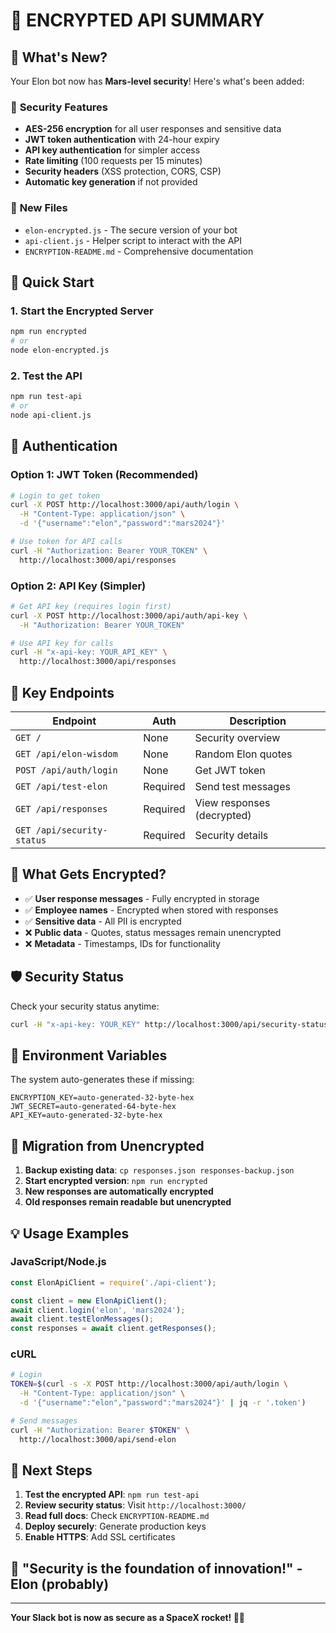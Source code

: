 # 🔐 ENCRYPTED API SUMMARY

## 🚀 What's New?

Your Elon bot now has **Mars-level security**! Here's what's been added:

### 🔐 **Security Features**
- **AES-256 encryption** for all user responses and sensitive data
- **JWT token authentication** with 24-hour expiry
- **API key authentication** for simpler access
- **Rate limiting** (100 requests per 15 minutes)
- **Security headers** (XSS protection, CORS, CSP)
- **Automatic key generation** if not provided

### 📁 **New Files**
- `elon-encrypted.js` - The secure version of your bot
- `api-client.js` - Helper script to interact with the API
- `ENCRYPTION-README.md` - Comprehensive documentation

## 🚀 Quick Start

### 1. Start the Encrypted Server
```bash
npm run encrypted
# or
node elon-encrypted.js
```

### 2. Test the API
```bash
npm run test-api
# or
node api-client.js
```

## 🔑 Authentication

### Option 1: JWT Token (Recommended)
```bash
# Login to get token
curl -X POST http://localhost:3000/api/auth/login \
  -H "Content-Type: application/json" \
  -d '{"username":"elon","password":"mars2024"}'

# Use token for API calls
curl -H "Authorization: Bearer YOUR_TOKEN" \
  http://localhost:3000/api/responses
```

### Option 2: API Key (Simpler)
```bash
# Get API key (requires login first)
curl -X POST http://localhost:3000/api/auth/api-key \
  -H "Authorization: Bearer YOUR_TOKEN"

# Use API key for calls
curl -H "x-api-key: YOUR_API_KEY" \
  http://localhost:3000/api/responses
```

## 📍 Key Endpoints

| Endpoint | Auth | Description |
|----------|------|-------------|
| `GET /` | None | Security overview |
| `GET /api/elon-wisdom` | None | Random Elon quotes |
| `POST /api/auth/login` | None | Get JWT token |
| `GET /api/test-elon` | Required | Send test messages |
| `GET /api/responses` | Required | View responses (decrypted) |
| `GET /api/security-status` | Required | Security details |

## 🔐 What Gets Encrypted?

- ✅ **User response messages** - Fully encrypted in storage
- ✅ **Employee names** - Encrypted when stored with responses  
- ✅ **Sensitive data** - All PII is encrypted
- ❌ **Public data** - Quotes, status messages remain unencrypted
- ❌ **Metadata** - Timestamps, IDs for functionality

## 🛡️ Security Status

Check your security status anytime:
```bash
curl -H "x-api-key: YOUR_KEY" http://localhost:3000/api/security-status
```

## 🔧 Environment Variables

The system auto-generates these if missing:
```env
ENCRYPTION_KEY=auto-generated-32-byte-hex
JWT_SECRET=auto-generated-64-byte-hex  
API_KEY=auto-generated-32-byte-hex
```

## 🚨 Migration from Unencrypted

1. **Backup existing data**: `cp responses.json responses-backup.json`
2. **Start encrypted version**: `npm run encrypted`
3. **New responses are automatically encrypted**
4. **Old responses remain readable but unencrypted**

## 💡 Usage Examples

### JavaScript/Node.js
```javascript
const ElonApiClient = require('./api-client');

const client = new ElonApiClient();
await client.login('elon', 'mars2024');
await client.testElonMessages();
const responses = await client.getResponses();
```

### cURL
```bash
# Login
TOKEN=$(curl -s -X POST http://localhost:3000/api/auth/login \
  -H "Content-Type: application/json" \
  -d '{"username":"elon","password":"mars2024"}' | jq -r '.token')

# Send messages
curl -H "Authorization: Bearer $TOKEN" \
  http://localhost:3000/api/send-elon
```

## 🎯 Next Steps

1. **Test the encrypted API**: `npm run test-api`
2. **Review security status**: Visit `http://localhost:3000/`
3. **Read full docs**: Check `ENCRYPTION-README.md`
4. **Deploy securely**: Generate production keys
5. **Enable HTTPS**: Add SSL certificates

## 💫 "Security is the foundation of innovation!" - Elon (probably)

---

**Your Slack bot is now as secure as a SpaceX rocket! 🚀🔐** 